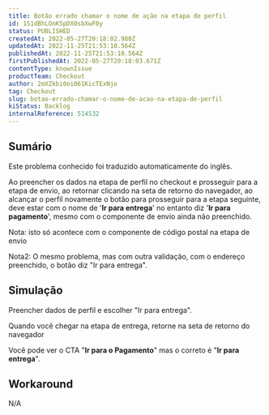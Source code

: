 ```yaml
---
title: Botão errado chamar o nome de ação na etapa de perfil
id: 1S1dBhLOnKSpDX0sbXwF0y
status: PUBLISHED
createdAt: 2022-05-27T20:18:02.980Z
updatedAt: 2022-11-25T21:53:10.564Z
publishedAt: 2022-11-25T21:53:10.564Z
firstPublishedAt: 2022-05-27T20:18:03.671Z
contentType: knownIssue
productTeam: Checkout
author: 2mXZkbi0oi061KicTExNjo
tag: Checkout
slug: botao-errado-chamar-o-nome-de-acao-na-etapa-de-perfil
kiStatus: Backlog
internalReference: 514532
---
```


## Sumário

<div class="alert alert-info">
  <p>Este problema conhecido foi traduzido automaticamente do inglês.</p>
</div>


Ao preencher os dados na etapa de perfil no checkout e prosseguir para a etapa de envio, ao retornar clicando na seta de retorno do navegador, ao alcançar o perfil novamente o botão para prosseguir para a etapa seguinte, deve estar com o nome de '**Ir para entrega**' no entanto diz '**Ir para pagamento**', mesmo com o componente de envio ainda não preenchido.

Nota: isto só acontece com o componente de código postal na etapa de envio

Nota2: O mesmo problema, mas com outra validação, com o endereço preenchido, o botão diz "Ir para entrega".




## Simulação



Preencher dados de perfil e escolher "Ir para entrega".

Quando você chegar na etapa de entrega, retorne na seta de retorno do navegador

Você pode ver o CTA "**Ir para o Pagamento**" mas o correto é "**Ir para entrega**".




## Workaround


N/A

